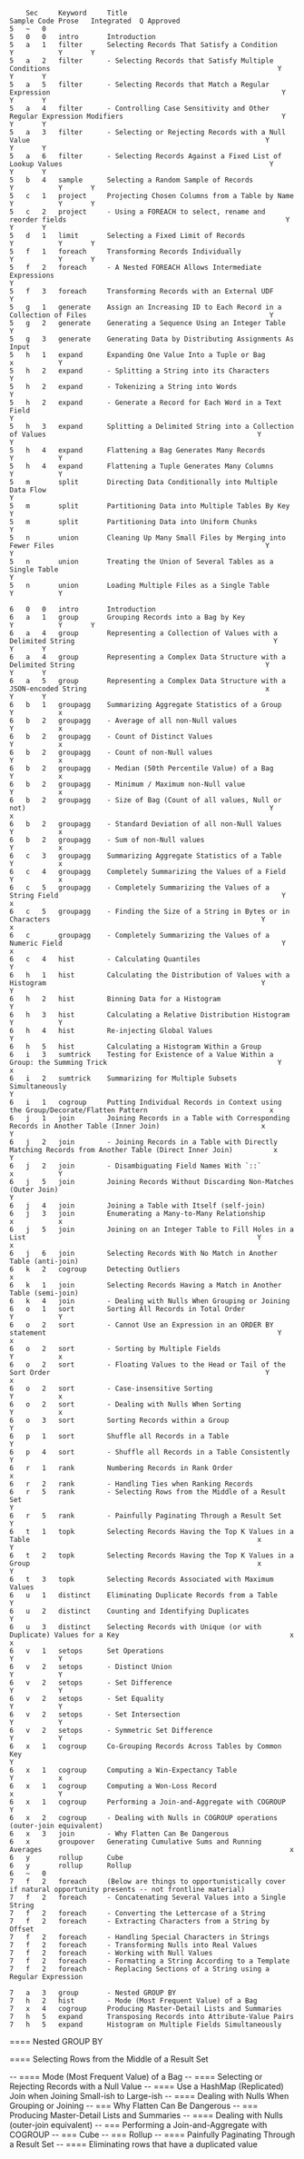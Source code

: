       	Sec	 	Keyword  	Title                                                                                               		Sample Code	Prose	Integrated	Q Approved
    5 	~  	0																
    5 	0  	0	intro		Introduction                                                                                        	
    5 	a  	1	filter   	Selecting Records That Satisfy a Condition                                                          		Y          	Y    	Y
    5 	a  	2	filter   	- Selecting Records that Satisfy Multiple Conditions                                                		Y          	Y    	Y
    5 	a  	5	filter   	- Selecting Records that Match a Regular Expression                                                 		Y          	Y    	Y
    5 	a  	4	filter   	- Controlling Case Sensitivity and Other Regular Expression Modifiers                               		Y          	Y    	Y
    5 	a  	3	filter   	- Selecting or Rejecting Records with a Null Value                                                  		Y          	Y    	Y
    5 	a  	6	filter   	- Selecting Records Against a Fixed List of Lookup Values                                           		Y          	Y    	Y
    5 	b  	4	sample   	Selecting a Random Sample of Records                                                                		Y          	Y    	Y
    5 	c  	1	project  	Projecting Chosen Columns from a Table by Name                                                      		Y          	Y    	Y
    5 	c  	2	project  	- Using a FOREACH to select, rename and reorder fields                                              		Y          	Y    	Y
    5 	d  	1	limit    	Selecting a Fixed Limit of Records                                                                  		Y          	Y    	Y
    5 	f  	1	foreach  	Transforming Records Individually                                                                   		Y          	Y    	Y
    5 	f  	2	foreach  	- A Nested FOREACH Allows Intermediate Expressions                                                  		           	Y
    5 	f  	3	foreach  	Transforming Records with an External UDF                                                           		           	Y
    5 	g  	1	generate 	Assign an Increasing ID to Each Record in a Collection of Files                                     		Y
    5 	g  	2	generate 	Generating a Sequence Using an Integer Table                                                        		           	Y
    5 	g  	3	generate	Generating Data by Distributing Assignments As Input                                                	
    5 	h  	1	expand   	Expanding One Value Into a Tuple or Bag                                                             		x          	Y
    5 	h  	2	expand   	- Splitting a String into its Characters                                                            		           	Y
    5 	h  	2	expand   	- Tokenizing a String into Words                                                                    		           	Y
    5 	h  	2	expand   	- Generate a Record for Each Word in a Text Field                                                   		           	Y
    5 	h  	3	expand   	Splitting a Delimited String into a Collection of Values                                            		Y          	Y
    5 	h  	4	expand   	Flattening a Bag Generates Many Records                                                             		Y          	Y
    5 	h  	4	expand   	Flattening a Tuple Generates Many Columns                                                           		Y          	Y
    5 	m  	 	split    	Directing Data Conditionally into Multiple Data Flow                                                		           	Y
    5 	m  	 	split    	Partitioning Data into Multiple Tables By Key                                                       		           	Y
    5 	m  	 	split    	Partitioning Data into Uniform Chunks                                                               		           	Y
    5 	n  	 	union    	Cleaning Up Many Small Files by Merging into Fewer Files                                            		Y          	Y
    5 	n  	 	union    	Treating the Union of Several Tables as a Single Table                                              		           	Y
    5 	n  	 	union    	Loading Multiple Files as a Single Table                                                            		Y          	Y
                                            
    6 	0  	0	intro		Introduction                                                                                        	
    6 	a  	1	group    	Grouping Records into a Bag by Key                                                                  		Y          	Y    	Y
    6 	a  	4	group    	Representing a Collection of Values with a Delimited String                                         		Y          	Y    	Y
    6 	a  	4	group    	Representing a Complex Data Structure with a Delimited String                                       		Y          	Y    	Y
    6 	a  	5	group    	Representing a Complex Data Structure with a JSON-encoded String                                    		x          	Y    	Y
    6 	b  	1	groupagg 	Summarizing Aggregate Statistics of a Group                                                         		Y          	x
    6 	b  	2	groupagg 	- Average of all non-Null values                                                                    		Y          	x
    6 	b  	2	groupagg 	- Count of Distinct Values                                                                          		Y          	x
    6 	b  	2	groupagg 	- Count of non-Null values                                                                          		Y          	x
    6 	b  	2	groupagg 	- Median (50th Percentile Value) of a Bag                                                           		Y          	x
    6 	b  	2	groupagg 	- Minimum / Maximum non-Null value                                                                  		Y          	x
    6 	b  	2	groupagg 	- Size of Bag (Count of all values, Null or not)                                                    		Y          	x
    6 	b  	2	groupagg 	- Standard Deviation of all non-Null Values                                                         		Y          	x
    6 	b  	2	groupagg 	- Sum of non-Null values                                                                            		Y          	x
    6 	c  	3	groupagg 	Summarizing Aggregate Statistics of a Table                                                         		Y          	x
    6 	c  	4	groupagg 	Completely Summarizing the Values of a Field                                                        		Y          	x
    6 	c  	5	groupagg 	- Completely Summarizing the Values of a String Field                                               		Y          	x
    6 	c  	5	groupagg 	- Finding the Size of a String in Bytes or in Characters                                            		Y          	x
    6 	c  	 	groupagg 	- Completely Summarizing the Values of a Numeric Field                                              		Y          	x
    6 	c  	4	hist     	- Calculating Quantiles                                                                             		Y
    6 	h  	1	hist     	Calculating the Distribution of Values with a Histogram                                             		Y          	Y
    6 	h  	2	hist     	Binning Data for a Histogram                                                                        		           	Y
    6 	h  	3	hist     	Calculating a Relative Distribution Histogram                                                       		Y          	Y
    6 	h  	4	hist     	Re-injecting Global Values                                                                          		           	Y
    6 	h  	5	hist		Calculating a Histogram Within a Group                                                              	
    6 	i  	3	sumtrick 	Testing for Existence of a Value Within a Group: the Summing Trick                                  		Y          	x
    6 	i  	2	sumtrick 	Summarizing for Multiple Subsets Simultaneously                                                     		Y
    6 	i  	1	cogroup  	Putting Individual Records in Context using the Group/Decorate/Flatten Pattern                      		x
    6 	j  	1	join     	Joining Records in a Table with Corresponding Records in Another Table (Inner Join)                 		x          	Y
    6 	j  	2	join     	- Joining Records in a Table with Directly Matching Records from Another Table (Direct Inner Join)  		x          	Y
    6 	j  	2	join     	- Disambiguating Field Names With `::`                                                              		x          	Y
    6 	j  	5	join     	Joining Records Without Discarding Non-Matches (Outer Join)                                         		           	Y
    6 	j  	4	join		Joining a Table with Itself (self-join)                                                             	
    6 	j  	3	join     	Enumerating a Many-to-Many Relationship                                                             		x          	x
    6 	j  	5	join     	Joining on an Integer Table to Fill Holes in a List                                                 		Y          	x
    6 	j  	6	join		Selecting Records With No Match in Another Table (anti-join)                                        	
    6 	k  	2	cogroup  	Detecting Outliers                                                                                  		x
    6 	k  	1	join		Selecting Records Having a Match in Another Table (semi-join)                                       	
    6 	k  	4	join		- Dealing with Nulls When Grouping or Joining                                                       	
    6 	o  	1	sort     	Sorting All Records in Total Order                                                                  		Y          	Y
    6 	o  	2	sort     	- Cannot Use an Expression in an ORDER BY statement                                                 		Y          	x
    6 	o  	2	sort     	- Sorting by Multiple Fields                                                                        		Y          	x
    6 	o  	2	sort     	- Floating Values to the Head or Tail of the Sort Order                                             		Y          	x
    6 	o  	2	sort     	- Case-insensitive Sorting                                                                          		Y          	x
    6 	o  	2	sort     	- Dealing with Nulls When Sorting                                                                   		Y          	x
    6 	o  	3	sort     	Sorting Records within a Group                                                                      		Y
    6 	p  	1	sort     	Shuffle all Records in a Table                                                                      		Y
    6 	p  	4	sort     	- Shuffle all Records in a Table Consistently                                                       		Y
    6 	r  	1	rank     	Numbering Records in Rank Order                                                                     		           	x
    6 	r  	2	rank		- Handling Ties when Ranking Records                                                                	
    6 	r  	5	rank     	- Selecting Rows from the Middle of a Result Set                                                    		           	Y
    6 	r  	5	rank     	- Painfully Paginating Through a Result Set                                                         		           	Y
    6 	t  	1	topk     	Selecting Records Having the Top K Values in a Table                                                		x          	Y
    6 	t  	2	topk     	Selecting Records Having the Top K Values in a Group                                                		x          	Y
    6 	t  	3	topk		Selecting Records Associated with Maximum Values                                                    	
    6 	u  	1	distinct 	Eliminating Duplicate Records from a Table                                                          		           	Y
    6 	u  	2	distinct 	Counting and Identifying Duplicates                                                                 		           	Y
    6 	u  	3	distinct 	Selecting Records with Unique (or with Duplicate) Values for a Key                                  		x          	x
    6 	v  	1	setops   	Set Operations                                                                                      		Y          	Y
    6 	v  	2	setops   	- Distinct Union                                                                                    		Y          	Y
    6 	v  	2	setops   	- Set Difference                                                                                    		Y          	Y
    6 	v  	2	setops   	- Set Equality                                                                                      		Y          	Y
    6 	v  	2	setops   	- Set Intersection                                                                                  		Y          	Y
    6 	v  	2	setops   	- Symmetric Set Difference                                                                          		Y          	Y
    6 	x  	1	cogroup  	Co-Grouping Records Across Tables by Common Key                                                     		           	Y
    6 	x  	1	cogroup  	Computing a Win-Expectancy Table                                                                    		Y          	x
    6 	x  	1	cogroup  	Computing a Won-Loss Record                                                                         		x          	Y
    6 	x  	1	cogroup  	Performing a Join-and-Aggregate with COGROUP                                                        		           	Y
    6 	x  	2	cogroup		- Dealing with Nulls in COGROUP operations (outer-join equivalent)                                  	
    6 	x  	3	join		- Why Flatten Can Be Dangerous                                                                      	
    6 	x  	 	groupover	Generating Cumulative Sums and Running Averages                                                     		x
    6 	y  	 	rollup		Cube                                                                                                	
    6 	y  	 	rollup		Rollup                                                                                              	
    6 	~  	0																
    7 	f  	2	foreach		(Below are things to opportunistically cover if natural opportunity presents -- not frontline material)	
    7 	f  	2	foreach		- Concatenating Several Values into a Single String                                                 	
    7 	f  	2	foreach		- Converting the Lettercase of a String                                                             	
    7 	f  	2	foreach		- Extracting Characters from a String by Offset                                                     	
    7 	f  	2	foreach		- Handling Special Characters in Strings                                                            	
    7 	f  	2	foreach		- Transforming Nulls into Real Values                                                               	
    7 	f  	2	foreach		- Working with Null Values                                                                          	
    7 	f  	2	foreach		- Formatting a String According to a Template                                                       	
    7 	f  	2	foreach		- Replacing Sections of a String using a Regular Expression                                         	
                                            
    7 	a  	3	group		- Nested GROUP BY                                                                                   	
    7 	h  	2	hist		- Mode (Most Frequent Value) of a Bag                                                               	
    7 	x  	4	cogroup		Producing Master-Detail Lists and Summaries                                                         	
    7 	h  	5	expand		Transposing Records into Attribute-Value Pairs                                                      	
    7 	h  	5	expand		Histogram on Multiple Fields Simultaneously



==== Nested GROUP BY


==== Selecting Rows from the Middle of a Result Set




-- ==== Mode (Most Frequent Value) of a Bag
-- ==== Selecting or Rejecting Records with a Null Value
-- ==== Use a HashMap (Replicated) Join when Joining Small-ish to Large-ish
-- ==== Dealing with Nulls When Grouping or Joining
-- === Why Flatten Can Be Dangerous
-- === Producing Master-Detail Lists and Summaries
-- ==== Dealing with Nulls (outer-join equivalent)
-- === Performing a Join-and-Aggregate with COGROUP
-- === Cube
-- === Rollup
-- ==== Painfully Paginating Through a Result Set
-- ==== Eliminating rows that have a duplicated value
